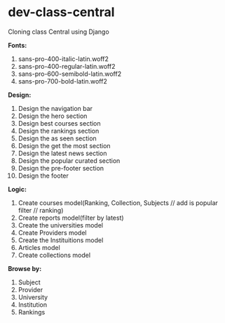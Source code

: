 # dev-class-central
Cloning class Central using Django


<!-- FONTS -->
**Fonts:**
1. sans-pro-400-italic-latin.woff2
2. sans-pro-400-regular-latin.woff2
3. sans-pro-600-semibold-latin.woff2
4. sans-pro-700-bold-latin.woff2

<!-- DESIGN -->
**Design:**

1. Design the navigation bar
2. Design the hero section
3. Design best courses section
4. Design the rankings section
5. Design the as seen section
6. Design the get the most section
7. Design the latest news section
8. Design the popular curated section
9. Design the pre-footer section
10. Design the footer


<!-- LOGIC -->
**Logic:**

1. Create courses model(Ranking, Collection, Subjects // add is popular filter //     ranking)
2. Create reports model(filter by latest)
3. Create the universities model
3. Create Providers model
4. Create the Instituitions model
5. Articles model
6. Create collections model

<!-- Browse By: -->
**Browse by:**
1. Subject
2. Provider
3. University
4. Institution
5. Rankings

<!-- Reports -->
<!-- Free Certificates & Courses -->
<!-- About class central -->


